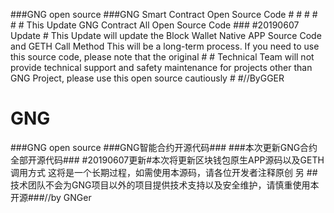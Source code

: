 ###GNG open source ###GNG Smart Contract Open Source Code # # # # # # This Update GNG Contract All Open Source Code ### #20190607 Update # This Update will update the Block Wallet Native APP Source Code and GETH Call Method This will be a long-term process. If you need to use this source code, please note that the original # # Technical Team will not provide technical support and safety maintenance for projects other than GNG Project, please use this open source cautiously # #//ByGGER 





# GNG
###GNG open source ###GNG智能合约开源代码### 
###本次更新GNG合约全部开源代码###
#20190607更新#本次将更新区块钱包原生APP源码以及GETH调用方式 这将是一个长期过程，如需使用本源码，请各位开发者注释原创
另
##技术团队不会为GNG项目以外的项目提供技术支持以及安全维护，请慎重使用本开源###//by GNGer
